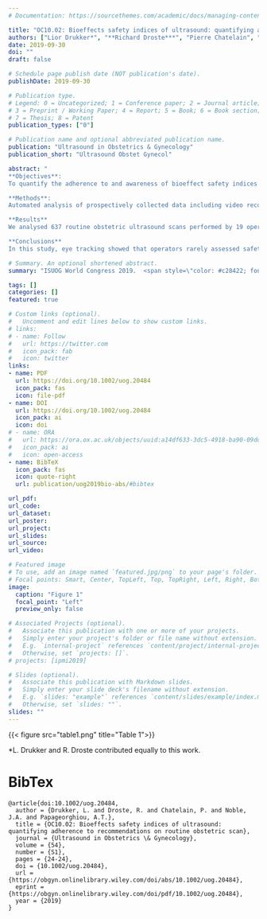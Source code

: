 ```yaml
---
# Documentation: https://sourcethemes.com/academic/docs/managing-content/

title: "OC10.02: Bioeffects safety indices of ultrasound: quantifying adherence to recommendations on routine obstetric scan"
authors: ["Lior Drukker*", "**Richard Droste***", "Pierre Chatelain", "J Alison Noble", "Aris Papageorghiou"]
date: 2019-09-30
doi: ""
draft: false

# Schedule page publish date (NOT publication's date).
publishDate: 2019-09-30

# Publication type.
# Legend: 0 = Uncategorized; 1 = Conference paper; 2 = Journal article;
# 3 = Preprint / Working Paper; 4 = Report; 5 = Book; 6 = Book section;
# 7 = Thesis; 8 = Patent
publication_types: ["0"]

# Publication name and optional abbreviated publication name.
publication: "Ultrasound in Obstetrics & Gynecology"
publication_short: "Ultrasound Obstet Gynecol"

abstract: "
**Objectives**:
To quantify the adherence to and awareness of bioeffect safety indices recommendations.

**Methods**:
Automated analysis of prospectively collected data including video recordings of entire ultrasound scans coupled with operator eye tracking was performed. Optical character recognition extracted the Thermal Index in bone (TIb) value and time displayed on the ultrasound machine. We report the mean and maximum exposure times and adherence to professional organisation recommendations. Additionally, we evaluated how often operators look at the displayed TIb value by analysing their gaze patterns.

**Results**
We analysed 637 routine obstetric ultrasound scans performed by 19 operators, of which 178, 216, and 243 scans were in the first, second, and third‐trimester, respectively. Exposure times (figure 1) show that recommended exposure times were maintained in all scans ([table 1](#table1)). Eye tracking analysis suggested that bioeffect safety indices were checked by operators in only 27 (4.2%) scans.

**Conclusions**
In this study, eye tracking showed that operators rarely assessed safety indices during scanning; however, in routine ultrasound settings, the recommended bioeffect indices were adhered to."

# Summary. An optional shortened abstract.
summary: "ISUOG World Congress 2019.  <span style=\"color: #c28422; font-weight:bold\">Oral presentation</span>. *LD and RD contributed equally to this work."

tags: []
categories: []
featured: true

# Custom links (optional).
#   Uncomment and edit lines below to show custom links.
# links:
# - name: Follow
#   url: https://twitter.com
#   icon_pack: fab
#   icon: twitter
links:
- name: PDF
  url: https://doi.org/10.1002/uog.20484
  icon_pack: fas
  icon: file-pdf
- name: DOI
  url: https://doi.org/10.1002/uog.20484
  icon_pack: ai
  icon: doi
# - name: ORA
#   url: https://ora.ox.ac.uk/objects/uuid:a14df633-3dc5-4918-ba90-09dda3f51363
#   icon_pack: ai
#   icon: open-access
- name: BibTeX
  icon_pack: fas
  icon: quote-right
  url: publication/uog2019bio-abs/#bibtex

url_pdf:
url_code:
url_dataset:
url_poster:
url_project:
url_slides:
url_source:
url_video:

# Featured image
# To use, add an image named `featured.jpg/png` to your page's folder. 
# Focal points: Smart, Center, TopLeft, Top, TopRight, Left, Right, BottomLeft, Bottom, BottomRight.
image:
  caption: "Figure 1"
  focal_point: "Left"
  preview_only: false

# Associated Projects (optional).
#   Associate this publication with one or more of your projects.
#   Simply enter your project's folder or file name without extension.
#   E.g. `internal-project` references `content/project/internal-project/index.md`.
#   Otherwise, set `projects: []`.
# projects: [ipmi2019]

# Slides (optional).
#   Associate this publication with Markdown slides.
#   Simply enter your slide deck's filename without extension.
#   E.g. `slides: "example"` references `content/slides/example/index.md`.
#   Otherwise, set `slides: ""`.
slides: ""
---
```


<a name="table1"></a>
{{< figure src="table1.png" title="Table 1">}}

*L. Drukker and R. Droste contributed equally to this work.

# BibTex

```
@article{doi:10.1002/uog.20484,
  author = {Drukker, L. and Droste, R. and Chatelain, P. and Noble, J.A. and Papageorghiou, A.T.},
  title = {OC10.02: Bioeffects safety indices of ultrasound: quantifying adherence to recommendations on routine obstetric scan},
  journal = {Ultrasound in Obstetrics \& Gynecology},
  volume = {54},
  number = {S1},
  pages = {24-24},
  doi = {10.1002/uog.20484},
  url = {https://obgyn.onlinelibrary.wiley.com/doi/abs/10.1002/uog.20484},
  eprint = {https://obgyn.onlinelibrary.wiley.com/doi/pdf/10.1002/uog.20484},
  year = {2019}
}


```

